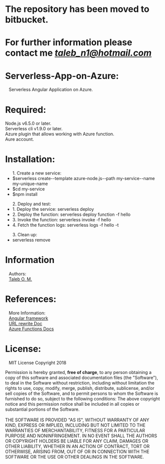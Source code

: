 # The repository has been moved to bitbucket.
# For further information please contact me <cite>taleb_n1@hotmail.com</cite>

# Serverless-App-on-Azure:
&nbsp;&nbsp;&nbsp;Serverless Angular Application on Azure.

# Required:
Node.js v6.5.0 or later.
<br>Serverless cli v1.9.0 or later.
<br>Azure plugin that allows working with Azure function.
<br>Aure account.

# Installation:
<ul>1. Create a new service:
  <li>$serverless create--template azure-node.js--path my-service--name my-unique-name</li>
  <li>$cd my-service</li>
  <li>$npm install</li>
</ul>
<ul>2. Deploy and test:
  <li>1. Deploy the service: serverless deploy</li>
  <li>2. Deploy the function: serverless deploy function -f hello</li>
  <li>3. Invoke the function: serverless invoke -f hello</li>
  <li>4. Fetch the function logs: serverless logs -f hello -t</li>
</ul>
<ul>3. Clean up:
<li>serverless remove</li>
</ul>

# Information
  &nbsp;&nbsp;&nbsp;Authors:
  <br>
      &nbsp;&nbsp;&nbsp;<a href="https://github.com/Taleb01">Taleb O. M.</a>
      
# References:
  &nbsp;&nbsp;&nbsp;More Information:
  <br>
     &nbsp;&nbsp;&nbsp;<a href="https://angular.io/">Angular framework</a>
     <br>
     &nbsp;&nbsp;&nbsp;<a href="https://docs.microsoft.com/en-us/iis/extensions/url-rewrite-module/creating-rewrite-rules-for-the-url-rewrite-module">URL rewrite Doc</a>
     <br>
     &nbsp;&nbsp;&nbsp;<a href="https://docs.microsoft.com/en-us/azure/azure-functions/functions-how-to-use-azure-function-app-settings">Azure Functions Docs</a>

     
# License:
&nbsp;&nbsp;&nbsp;MIT License Copyright 2018
&nbsp;&nbsp;&nbsp;<p>Permission is hereby granted, <b>free of charge</b>, to any person obtaining a copy of this software and associated documentation files (the "Software"), to deal in the Software without restriction, including without limitation the rights to use, copy, modify, merge, publish, distribute, sublicense, and/or sell copies of the Software, and to permit persons to whom the Software is furnished to do so, subject to the following conditions: The above copyright notice and this permission notice shall be included in all copies or substantial portions of the Software.
  <br><br>
THE SOFTWARE IS PROVIDED "AS IS", WITHOUT WARRANTY OF ANY KIND, EXPRESS OR IMPLIED, INCLUDING BUT NOT LIMITED TO THE WARRANTIES OF MERCHANTABILITY, FITNESS FOR A PARTICULAR PURPOSE AND NONINFRINGEMENT. IN NO EVENT SHALL THE AUTHORS OR COPYRIGHT HOLDERS BE LIABLE FOR ANY CLAIM, DAMAGES OR OTHER LIABILITY, WHETHER IN AN ACTION OF CONTRACT, TORT OR OTHERWISE, ARISING FROM, OUT OF OR IN CONNECTION WITH THE SOFTWARE OR THE USE OR OTHER DEALINGS IN THE SOFTWARE.</p>
